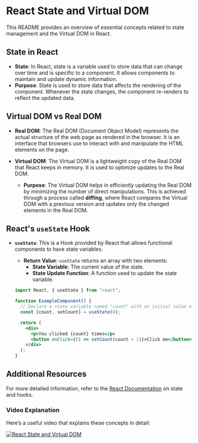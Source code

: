 # React State and Virtual DOM

This README provides an overview of essential concepts related to state management and the Virtual DOM in React.

## State in React

- **State**: In React, state is a variable used to store data that can change over time and is specific to a component. It allows components to maintain and update dynamic information.
- **Purpose**: State is used to store data that affects the rendering of the component. Whenever the state changes, the component re-renders to reflect the updated data.

## Virtual DOM vs Real DOM

- **Real DOM**: The Real DOM (Document Object Model) represents the actual structure of the web page as rendered in the browser. It is an interface that browsers use to interact with and manipulate the HTML elements on the page.
- **Virtual DOM**: The Virtual DOM is a lightweight copy of the Real DOM that React keeps in memory. It is used to optimize updates to the Real DOM.

  - **Purpose**: The Virtual DOM helps in efficiently updating the Real DOM by minimizing the number of direct manipulations. This is achieved through a process called **diffing**, where React compares the Virtual DOM with a previous version and updates only the changed elements in the Real DOM.

## React's `useState` Hook

- **`useState`**: This is a Hook provided by React that allows functional components to have state variables.

  - **Return Value**: `useState` returns an array with two elements:
    - **State Variable**: The current value of the state.
    - **State Update Function**: A function used to update the state variable.

  ```jsx
  import React, { useState } from "react";

  function ExampleComponent() {
    // Declare a state variable named "count" with an initial value of 0
    const [count, setCount] = useState(0);

    return (
      <div>
        <p>You clicked {count} times</p>
        <button onClick={() => setCount(count + 1)}>Click me</button>
      </div>
    );
  }
  ```

## Additional Resources

For more detailed information, refer to the [React Documentation](https://reactjs.org/docs/hooks-state.html) on state and hooks.

### Video Explanation

Here’s a useful video that explains these concepts in detail:

[![React State and Virtual DOM](https://img.youtube.com/vi/za2FZ8QCE18/maxresdefault.jpg)](https://www.youtube.com/watch?v=za2FZ8QCE18)
